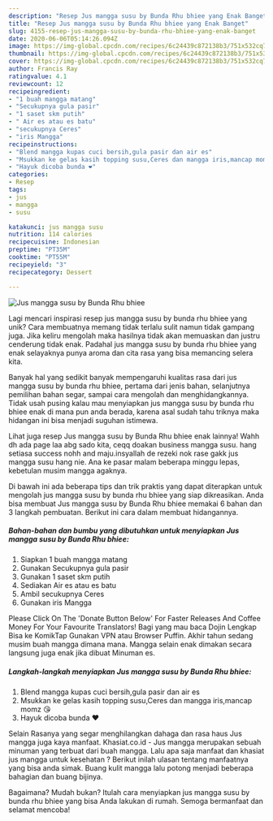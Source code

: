 ```yaml
---
description: "Resep Jus mangga susu by Bunda Rhu bhiee yang Enak Banget"
title: "Resep Jus mangga susu by Bunda Rhu bhiee yang Enak Banget"
slug: 4155-resep-jus-mangga-susu-by-bunda-rhu-bhiee-yang-enak-banget
date: 2020-06-06T05:14:26.094Z
image: https://img-global.cpcdn.com/recipes/6c24439c872138b3/751x532cq70/jus-mangga-susu-by-bunda-rhu-bhiee-foto-resep-utama.jpg
thumbnail: https://img-global.cpcdn.com/recipes/6c24439c872138b3/751x532cq70/jus-mangga-susu-by-bunda-rhu-bhiee-foto-resep-utama.jpg
cover: https://img-global.cpcdn.com/recipes/6c24439c872138b3/751x532cq70/jus-mangga-susu-by-bunda-rhu-bhiee-foto-resep-utama.jpg
author: Francis Ray
ratingvalue: 4.1
reviewcount: 12
recipeingredient:
- "1 buah mangga matang"
- "Secukupnya gula pasir"
- "1 saset skm putih"
- " Air es atau es batu"
- "secukupnya Ceres"
- "iris Mangga"
recipeinstructions:
- "Blend mangga kupas cuci bersih,gula pasir dan air es"
- "Msukkan ke gelas kasih topping susu,Ceres dan mangga iris,mancap momz 😘"
- "Hayuk dicoba bunda ❤️"
categories:
- Resep
tags:
- jus
- mangga
- susu

katakunci: jus mangga susu 
nutrition: 114 calories
recipecuisine: Indonesian
preptime: "PT35M"
cooktime: "PT55M"
recipeyield: "3"
recipecategory: Dessert

---
```



![Jus mangga susu by Bunda Rhu bhiee](https://img-global.cpcdn.com/recipes/6c24439c872138b3/751x532cq70/jus-mangga-susu-by-bunda-rhu-bhiee-foto-resep-utama.jpg)

Lagi mencari inspirasi resep jus mangga susu by bunda rhu bhiee yang unik? Cara membuatnya memang tidak terlalu sulit namun tidak gampang juga. Jika keliru mengolah maka hasilnya tidak akan memuaskan dan justru cenderung tidak enak. Padahal jus mangga susu by bunda rhu bhiee yang enak selayaknya punya aroma dan cita rasa yang bisa memancing selera kita.

Banyak hal yang sedikit banyak mempengaruhi kualitas rasa dari jus mangga susu by bunda rhu bhiee, pertama dari jenis bahan, selanjutnya pemilihan bahan segar, sampai cara mengolah dan menghidangkannya. Tidak usah pusing kalau mau menyiapkan jus mangga susu by bunda rhu bhiee enak di mana pun anda berada, karena asal sudah tahu triknya maka hidangan ini bisa menjadi suguhan istimewa.

Lihat juga resep Jus mangga susu by Bunda Rhu bhiee enak lainnya! Wahh dh ada page laa abg sado kita, ceqq doakan business mangga susu. hang setiasa success nohh and maju.insyallah de rezeki nok rase gakk jus mangga susu hang nie. Ana ke pasar malam beberapa minggu lepas, kebetulan musim mangga agaknya.


Di bawah ini ada beberapa tips dan trik praktis yang dapat diterapkan untuk mengolah jus mangga susu by bunda rhu bhiee yang siap dikreasikan. Anda bisa membuat Jus mangga susu by Bunda Rhu bhiee memakai 6 bahan dan 3 langkah pembuatan. Berikut ini cara dalam membuat hidangannya.

<!--inarticleads1-->

##### Bahan-bahan dan bumbu yang dibutuhkan untuk menyiapkan Jus mangga susu by Bunda Rhu bhiee:

1. Siapkan 1 buah mangga matang
1. Gunakan Secukupnya gula pasir
1. Gunakan 1 saset skm putih
1. Sediakan  Air es atau es batu
1. Ambil secukupnya Ceres
1. Gunakan iris Mangga


Please Click On The &#39;Donate Button Below&#39; For Faster Releases And Coffee Money For Your Favourite Translators! Bagi yang mau baca Dojin Lengkap Bisa ke KomikTap Gunakan VPN atau Browser Puffin. Akhir tahun sedang musim buah mangga dimana mana. Mangga selain enak dimakan secara langsung juga enak jika dibuat Minuman es. 

<!--inarticleads2-->

##### Langkah-langkah menyiapkan Jus mangga susu by Bunda Rhu bhiee:

1. Blend mangga kupas cuci bersih,gula pasir dan air es
1. Msukkan ke gelas kasih topping susu,Ceres dan mangga iris,mancap momz 😘
1. Hayuk dicoba bunda ❤️


Selain Rasanya yang segar menghilangkan dahaga dan rasa haus Jus mangga juga kaya manfaat. Khasiat.co.id - Jus mangga merupakan sebuah minuman yang terbuat dari buah mangga. Lalu apa saja manfaat dan khasiat jus mangga untuk kesehatan ? Berikut inilah ulasan tentang manfaatnya yang bisa anda simak. Buang kulit mangga lalu potong menjadi beberapa bahagian dan buang bijinya. 

Bagaimana? Mudah bukan? Itulah cara menyiapkan jus mangga susu by bunda rhu bhiee yang bisa Anda lakukan di rumah. Semoga bermanfaat dan selamat mencoba!
